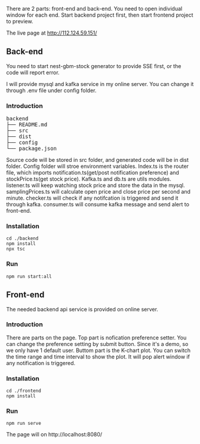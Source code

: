 There are 2 parts: front-end and back-end. You need to open individual window for each end. Start backend project first, then start frontend project to preview.

The live page at http://112.124.59.151/


## Back-end

You need to start nest-gbm-stock generator to provide SSE first, or the code will report error.

I will provide mysql and kafka service in my online server. You can change it through .env file under config folder.

### Introduction

<pre>
backend
├── README.md
├── src
├── dist
├── config
└── package.json
</pre>

Source code will be stored in src folder, and generated code will be in dist folder. Config  folder will stroe environment variables.
Index.ts is the router file, which imports notification.ts(get/post notification preference) and stockPrice.ts(get stock price). Kafka.ts and db.ts are utils modules. listener.ts will keep watching stock price and store the data in the mysql. samplingPrices.ts will calculate open price and close price per second and minute. checker.ts will check if any notifcation is triggered and send it through kafka. consumer.ts will consume kafka message and send alert to front-end.

### Installation

```shell
cd ./backend
npm install
npx tsc

```

### Run
```shell
npm run start:all
```

## Front-end

The needed backend api service is provided on online server.

### Introduction

There are parts on the page. Top part is nofication preference setter. You can change the preference setting by submit button. Since it's a demo, so we only have 1 default user. Buttom part is the K-chart plot. You can switch the time range and time interval to show the plot. It will pop alert window if any notification is triggered.

### Installation

```shell
cd ./frontend
npm install

```

### Run
```shell
npm run serve
```

The page will on http://localhost:8080/

